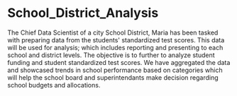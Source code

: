 # School_District_Analysis

The Chief Data Scientist of a city School District, Maria has been tasked with preparing data from the students' standardized test scores. This data will be used for analysis; which includes reporting and presenting to each school and district levels.
The objective is to further to analyze student funding and student standardized test scores. We have aggregated the data and showcased trends in school performance based on categories which will help the school board and superintendants make decision regarding school budgets and allocations.
